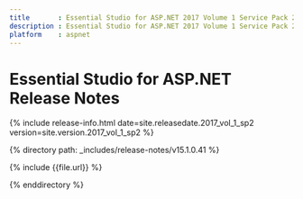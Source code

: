 ```yaml
---
title       : Essential Studio for ASP.NET 2017 Volume 1 Service Pack 2 Release Notes
description : Essential Studio for ASP.NET 2017 Volume 1 Service Pack 2 Release Notes
platform    : aspnet
---
```


# Essential Studio for ASP.NET Release Notes

{% include release-info.html date=site.releasedate.2017_vol_1_sp2 version=site.version.2017_vol_1_sp2 %} 

{% directory path: _includes/release-notes/v15.1.0.41 %}

{% include {{file.url}} %}

{% enddirectory %}